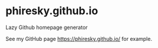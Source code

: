 phiresky.github.io
==================

Lazy Github homepage generator

See my GitHub page https://phiresky.github.io/ for example.
